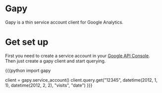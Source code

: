 # Gapy

Gapy is a thin service account client for Google Analytics. 

# Get set up

First you need to create a service account in your [Google API Console](https://code.google.com/apis/console).
Then just create a gapy client and start querying.

{{{python
import gapy

client = gapy.service_account()
client.query.get("12345", datetime(2012, 1, 1), datetime(2012, 2, 2), "visits", "date")
}}}
